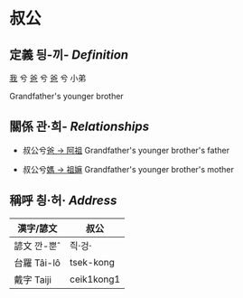 # 叔公
## 定義 딍-끼- _Definition_
[我](member1.md) 兮 [爸](member2.md) 兮 [爸](member8.md) 兮 小弟

Grandfather's younger brother

## 關係 관·희- _Relationships_

- 叔公兮[爸 → 阿祖](member29.md) Grandfather's younger brother's father

- 叔公兮[媽 → 祖嫲](member30.md) Grandfather's younger brother's mother



## 稱呼 칑·허· _Address_

漢字/諺文 | 叔公
--- | ---
諺文 깐-뿐ˆ | 즥·겅·
台羅 Tâi-lô | tsek-kong
戴字 Taiji | ceik1kong1


